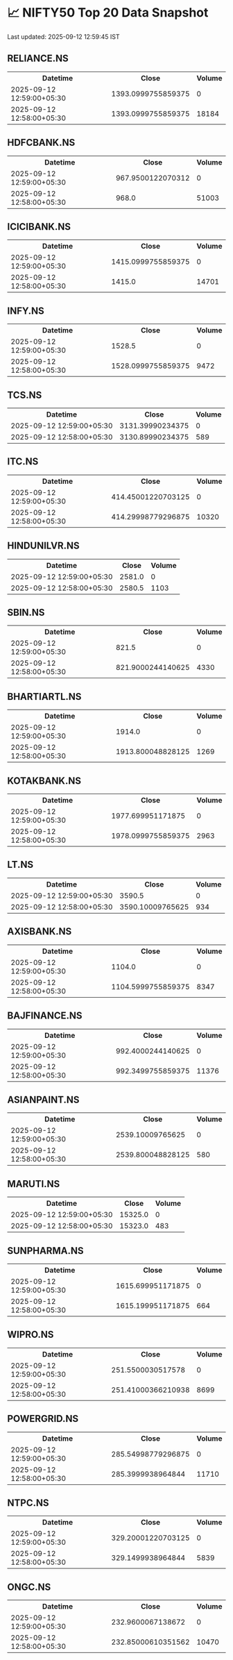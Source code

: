 # 📈 NIFTY50 Top 20 Data Snapshot

Last updated: 2025-09-12 12:59:45 IST

## RELIANCE.NS

<table>
  <tr><th>Datetime</th><th>Close</th><th>Volume</th></tr>
  <tr><td>2025-09-12 12:59:00+05:30</td><td>1393.0999755859375</td><td>0</td></tr>
  <tr><td>2025-09-12 12:58:00+05:30</td><td>1393.0999755859375</td><td>18184</td></tr>
</table>

## HDFCBANK.NS

<table>
  <tr><th>Datetime</th><th>Close</th><th>Volume</th></tr>
  <tr><td>2025-09-12 12:59:00+05:30</td><td>967.9500122070312</td><td>0</td></tr>
  <tr><td>2025-09-12 12:58:00+05:30</td><td>968.0</td><td>51003</td></tr>
</table>

## ICICIBANK.NS

<table>
  <tr><th>Datetime</th><th>Close</th><th>Volume</th></tr>
  <tr><td>2025-09-12 12:59:00+05:30</td><td>1415.0999755859375</td><td>0</td></tr>
  <tr><td>2025-09-12 12:58:00+05:30</td><td>1415.0</td><td>14701</td></tr>
</table>

## INFY.NS

<table>
  <tr><th>Datetime</th><th>Close</th><th>Volume</th></tr>
  <tr><td>2025-09-12 12:59:00+05:30</td><td>1528.5</td><td>0</td></tr>
  <tr><td>2025-09-12 12:58:00+05:30</td><td>1528.0999755859375</td><td>9472</td></tr>
</table>

## TCS.NS

<table>
  <tr><th>Datetime</th><th>Close</th><th>Volume</th></tr>
  <tr><td>2025-09-12 12:59:00+05:30</td><td>3131.39990234375</td><td>0</td></tr>
  <tr><td>2025-09-12 12:58:00+05:30</td><td>3130.89990234375</td><td>589</td></tr>
</table>

## ITC.NS

<table>
  <tr><th>Datetime</th><th>Close</th><th>Volume</th></tr>
  <tr><td>2025-09-12 12:59:00+05:30</td><td>414.45001220703125</td><td>0</td></tr>
  <tr><td>2025-09-12 12:58:00+05:30</td><td>414.29998779296875</td><td>10320</td></tr>
</table>

## HINDUNILVR.NS

<table>
  <tr><th>Datetime</th><th>Close</th><th>Volume</th></tr>
  <tr><td>2025-09-12 12:59:00+05:30</td><td>2581.0</td><td>0</td></tr>
  <tr><td>2025-09-12 12:58:00+05:30</td><td>2580.5</td><td>1103</td></tr>
</table>

## SBIN.NS

<table>
  <tr><th>Datetime</th><th>Close</th><th>Volume</th></tr>
  <tr><td>2025-09-12 12:59:00+05:30</td><td>821.5</td><td>0</td></tr>
  <tr><td>2025-09-12 12:58:00+05:30</td><td>821.9000244140625</td><td>4330</td></tr>
</table>

## BHARTIARTL.NS

<table>
  <tr><th>Datetime</th><th>Close</th><th>Volume</th></tr>
  <tr><td>2025-09-12 12:59:00+05:30</td><td>1914.0</td><td>0</td></tr>
  <tr><td>2025-09-12 12:58:00+05:30</td><td>1913.800048828125</td><td>1269</td></tr>
</table>

## KOTAKBANK.NS

<table>
  <tr><th>Datetime</th><th>Close</th><th>Volume</th></tr>
  <tr><td>2025-09-12 12:59:00+05:30</td><td>1977.699951171875</td><td>0</td></tr>
  <tr><td>2025-09-12 12:58:00+05:30</td><td>1978.0999755859375</td><td>2963</td></tr>
</table>

## LT.NS

<table>
  <tr><th>Datetime</th><th>Close</th><th>Volume</th></tr>
  <tr><td>2025-09-12 12:59:00+05:30</td><td>3590.5</td><td>0</td></tr>
  <tr><td>2025-09-12 12:58:00+05:30</td><td>3590.10009765625</td><td>934</td></tr>
</table>

## AXISBANK.NS

<table>
  <tr><th>Datetime</th><th>Close</th><th>Volume</th></tr>
  <tr><td>2025-09-12 12:59:00+05:30</td><td>1104.0</td><td>0</td></tr>
  <tr><td>2025-09-12 12:58:00+05:30</td><td>1104.5999755859375</td><td>8347</td></tr>
</table>

## BAJFINANCE.NS

<table>
  <tr><th>Datetime</th><th>Close</th><th>Volume</th></tr>
  <tr><td>2025-09-12 12:59:00+05:30</td><td>992.4000244140625</td><td>0</td></tr>
  <tr><td>2025-09-12 12:58:00+05:30</td><td>992.3499755859375</td><td>11376</td></tr>
</table>

## ASIANPAINT.NS

<table>
  <tr><th>Datetime</th><th>Close</th><th>Volume</th></tr>
  <tr><td>2025-09-12 12:59:00+05:30</td><td>2539.10009765625</td><td>0</td></tr>
  <tr><td>2025-09-12 12:58:00+05:30</td><td>2539.800048828125</td><td>580</td></tr>
</table>

## MARUTI.NS

<table>
  <tr><th>Datetime</th><th>Close</th><th>Volume</th></tr>
  <tr><td>2025-09-12 12:59:00+05:30</td><td>15325.0</td><td>0</td></tr>
  <tr><td>2025-09-12 12:58:00+05:30</td><td>15323.0</td><td>483</td></tr>
</table>

## SUNPHARMA.NS

<table>
  <tr><th>Datetime</th><th>Close</th><th>Volume</th></tr>
  <tr><td>2025-09-12 12:59:00+05:30</td><td>1615.699951171875</td><td>0</td></tr>
  <tr><td>2025-09-12 12:58:00+05:30</td><td>1615.199951171875</td><td>664</td></tr>
</table>

## WIPRO.NS

<table>
  <tr><th>Datetime</th><th>Close</th><th>Volume</th></tr>
  <tr><td>2025-09-12 12:59:00+05:30</td><td>251.5500030517578</td><td>0</td></tr>
  <tr><td>2025-09-12 12:58:00+05:30</td><td>251.41000366210938</td><td>8699</td></tr>
</table>

## POWERGRID.NS

<table>
  <tr><th>Datetime</th><th>Close</th><th>Volume</th></tr>
  <tr><td>2025-09-12 12:59:00+05:30</td><td>285.54998779296875</td><td>0</td></tr>
  <tr><td>2025-09-12 12:58:00+05:30</td><td>285.3999938964844</td><td>11710</td></tr>
</table>

## NTPC.NS

<table>
  <tr><th>Datetime</th><th>Close</th><th>Volume</th></tr>
  <tr><td>2025-09-12 12:59:00+05:30</td><td>329.20001220703125</td><td>0</td></tr>
  <tr><td>2025-09-12 12:58:00+05:30</td><td>329.1499938964844</td><td>5839</td></tr>
</table>

## ONGC.NS

<table>
  <tr><th>Datetime</th><th>Close</th><th>Volume</th></tr>
  <tr><td>2025-09-12 12:59:00+05:30</td><td>232.9600067138672</td><td>0</td></tr>
  <tr><td>2025-09-12 12:58:00+05:30</td><td>232.85000610351562</td><td>10470</td></tr>
</table>

